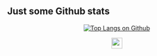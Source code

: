 ## Just some Github stats

<p align="center">
  <a href="https://github.com/28anmol/github-readme-stats"><img src="https://github-readme-stats.vercel.app/api/top-langs/?username=28anmol&include_all_commits=true&size_weight=0.5&count_weight=0.5" alt="Top Langs on Github"></a>
</p>

<p align="center">
<a href="https://www.linkedin.com/in/anmol-singh-0b60b31b4"><img src="https://img.shields.io/badge/-Anmol-informational?style=for-the-badge&logo=linkedin" height=25></a>

</p>
